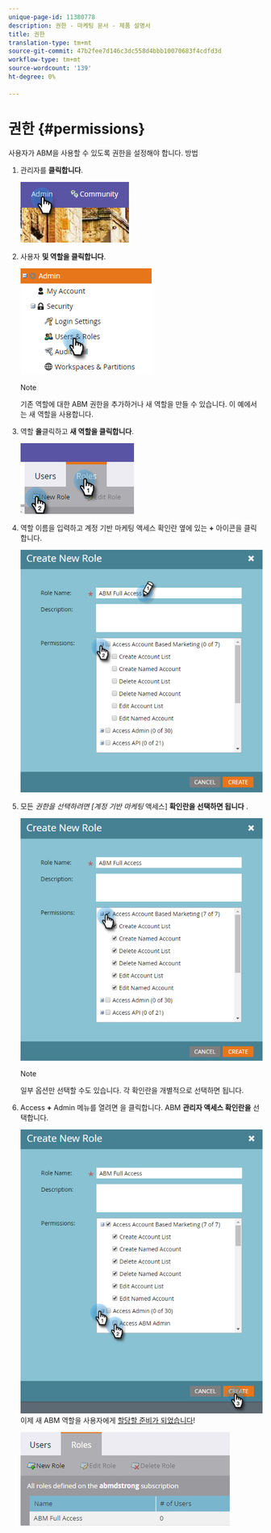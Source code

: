 ```yaml
---
unique-page-id: 11380778
description: 권한 - 마케팅 문서 - 제품 설명서
title: 권한
translation-type: tm+mt
source-git-commit: 47b2fee7d146c3dc558d4bbb10070683f4cdfd3d
workflow-type: tm+mt
source-wordcount: '139'
ht-degree: 0%

---
```



# 권한 {#permissions}

사용자가 ABM을 사용할 수 있도록 권한을 설정해야 합니다. 방법

1. 관리자를 **클릭합니다**.

   ![](assets/one-2.png)

1. 사용자 **및 역할을 클릭합니다**.

   ![](assets/two-2.png)

   >[!NOTE]
   >
   >기존 역할에 대한 ABM 권한을 추가하거나 새 역할을 만들 수 있습니다. 이 예에서는 새 역할을 사용합니다.

1. 역할 **을**&#x200B;클릭하고 **새 역할을 클릭합니다**.

   ![](assets/three-2.png)

1. 역할 이름을 입력하고 계정 기반 마케팅 액세스 확인란 옆에 있는 **+** 아이콘을 클릭합니다.

   ![](assets/four-1.png)

1. 모든 *권한을 선택하려면 [계정 기반 마케팅* 액세스] **확인란을 선택하면 됩니다** .

   ![](assets/five-1.png)

   >[!NOTE]
   >
   >일부 옵션만 선택할 수도 있습니다. 각 확인란을 개별적으로 선택하면 됩니다.

1. Access **+** Admin 메뉴를 열려면 을 클릭합니다. ABM **관리자 액세스 확인란을** 선택합니다.

   ![](assets/six-1.png)\
   이제 새 ABM 역할을 사용자에게 [할당할 준비가 되었습니다](http://docs.marketo.com/display/public/DOCS/Managing+User+Roles+and+Permissions#ManagingUserRolesandPermissions-AssignRolestoaUser)!

   ![](assets/seven.png)

